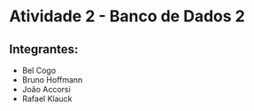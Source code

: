 # Atividade 2 - Banco de Dados 2

## Integrantes:
- Bel Cogo
- Bruno Hoffmann
- João Accorsi
- Rafael Klauck